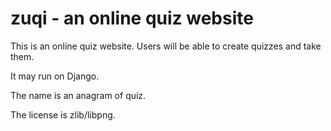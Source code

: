 zuqi - an online quiz website
========================

This is an online quiz website. Users will be able to create quizzes and take them.

It may run on Django.

The name is an anagram of quiz.

The license is zlib/libpng.
